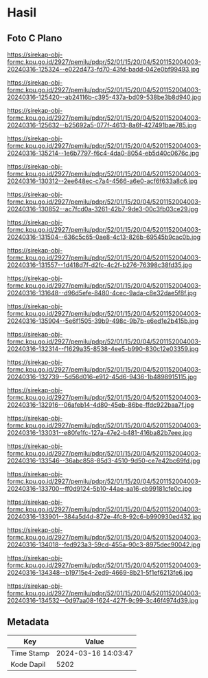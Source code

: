 # Hasil

## Foto C Plano

https://sirekap-obj-formc.kpu.go.id/2927/pemilu/pdpr/52/01/15/20/04/5201152004003-20240316-125324--e022d473-fd70-43fd-badd-042e0bf99493.jpg

https://sirekap-obj-formc.kpu.go.id/2927/pemilu/pdpr/52/01/15/20/04/5201152004003-20240316-125420--ab24116b-c395-437a-bd09-538be3b8d940.jpg

https://sirekap-obj-formc.kpu.go.id/2927/pemilu/pdpr/52/01/15/20/04/5201152004003-20240316-125632--b25692a5-077f-4613-8a6f-427491bae785.jpg

https://sirekap-obj-formc.kpu.go.id/2927/pemilu/pdpr/52/01/15/20/04/5201152004003-20240316-135214--1e6b7797-f6c4-4da0-8054-eb5d40c0676c.jpg

https://sirekap-obj-formc.kpu.go.id/2927/pemilu/pdpr/52/01/15/20/04/5201152004003-20240316-130312--2ee648ec-c7a4-4566-a6e0-acf6f633a8c6.jpg

https://sirekap-obj-formc.kpu.go.id/2927/pemilu/pdpr/52/01/15/20/04/5201152004003-20240316-130852--ac7fcd0a-3261-42b7-9de3-00c3fb03ce29.jpg

https://sirekap-obj-formc.kpu.go.id/2927/pemilu/pdpr/52/01/15/20/04/5201152004003-20240316-131504--636c5c65-0ae8-4c13-826b-69545b9cac0b.jpg

https://sirekap-obj-formc.kpu.go.id/2927/pemilu/pdpr/52/01/15/20/04/5201152004003-20240316-131557--1d418d7f-d2fc-4c2f-b276-76398c38fd35.jpg

https://sirekap-obj-formc.kpu.go.id/2927/pemilu/pdpr/52/01/15/20/04/5201152004003-20240316-131648--d96d5efe-8480-4cec-9ada-c8e32dae5f8f.jpg

https://sirekap-obj-formc.kpu.go.id/2927/pemilu/pdpr/52/01/15/20/04/5201152004003-20240316-135904--5e6f1505-39b9-498c-9b7b-e6ed1e2b415b.jpg

https://sirekap-obj-formc.kpu.go.id/2927/pemilu/pdpr/52/01/15/20/04/5201152004003-20240316-132314--f1629a35-8538-4ee5-b990-830c12e03359.jpg

https://sirekap-obj-formc.kpu.go.id/2927/pemilu/pdpr/52/01/15/20/04/5201152004003-20240316-132739--5d56d016-e912-45d6-9436-1b4898915115.jpg

https://sirekap-obj-formc.kpu.go.id/2927/pemilu/pdpr/52/01/15/20/04/5201152004003-20240316-132916--06afeb14-4d80-45eb-86be-ffdc922baa7f.jpg

https://sirekap-obj-formc.kpu.go.id/2927/pemilu/pdpr/52/01/15/20/04/5201152004003-20240316-133031--e80fe1fc-127a-47e2-b481-416ba82b7eee.jpg

https://sirekap-obj-formc.kpu.go.id/2927/pemilu/pdpr/52/01/15/20/04/5201152004003-20240316-133546--36abc858-85d3-4510-9d50-ce7e42bc69fd.jpg

https://sirekap-obj-formc.kpu.go.id/2927/pemilu/pdpr/52/01/15/20/04/5201152004003-20240316-133700--ff0d9124-5b10-44ae-aa16-cb99181cfe0c.jpg

https://sirekap-obj-formc.kpu.go.id/2927/pemilu/pdpr/52/01/15/20/04/5201152004003-20240316-133901--384a5d4d-872e-4fc8-92c6-b990930ed432.jpg

https://sirekap-obj-formc.kpu.go.id/2927/pemilu/pdpr/52/01/15/20/04/5201152004003-20240316-134018--fed923a3-59cd-455a-90c3-8975dec90042.jpg

https://sirekap-obj-formc.kpu.go.id/2927/pemilu/pdpr/52/01/15/20/04/5201152004003-20240316-134348--b19715e4-2ed9-4669-8b21-5f1ef6213fe6.jpg

https://sirekap-obj-formc.kpu.go.id/2927/pemilu/pdpr/52/01/15/20/04/5201152004003-20240316-134532--0d97aa08-1624-427f-9c99-3c46f4974d39.jpg


## Metadata

| Key        | Value               |
| ---------- | ------------------- |
| Time Stamp | 2024-03-16 14:03:47 |
| Kode Dapil | 5202                |



